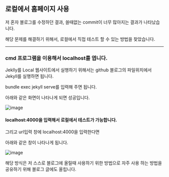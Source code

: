 ## 로컬에서 홈페이지 사용

저 혼자 블로그를 수정하던 결과, 쓸때없는 commit이 너무 많아지는 결과가 나타났습니다.

해당 문제를 해결하기 위해서, 로컬에서 직접 테스트 할 수 있는 방법을 찾았습니다.

---

### cmd 프로그램을 이용해서 localhost를 엽니다.

Jeklly를 Local 웹사이트에서 실행하기 위해서는 github 블로그의 파일위치에서 Jekyll를 실행하면 됩니다.

bundle exec jekyll serve를 입력해 주면 됩니다.

아래와 같은 화면이 나타나게 되면 성공입니다.

![image](https://github.com/user-attachments/assets/537716f4-de39-4b37-84f9-42ea12160d99)

#### localhost:4000을 입력해서 로컬에서 테스트가 가능합니다.

그리고 url입력 창에 localhost:4000을 입력한다면

아래와 같은 창이 나타나게 됩니다.

![image](https://github.com/user-attachments/assets/6eeceda1-1b05-46ec-9f82-28be981ff491)


해당 방식은 저 스스로 블로그에 올릴때 사용하기 위한 방법으로 자주 사용 하는 방법을 공유하기 위해 블로그 글에도 올립니다.
